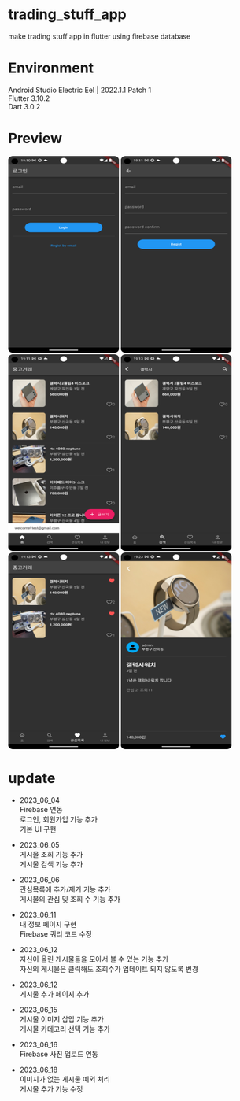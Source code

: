 # trading_stuff_app
make trading stuff app in flutter using firebase database

# Environment
Android Studio Electric Eel | 2022.1.1 Patch 1 <br>
Flutter 3.10.2 <br>
Dart 3.0.2 <br>

# Preview
<p align="left"><img src="shop_app_01.png" width="225" height="400"/>
<img src="shop_app_02.png" width="225" height="400"/>
<img src="shop_app_03.png" width="225" height="400"/>
<img src="shop_app_04.png" width="225" height="400"/>
<img src="shop_app_05.png" width="225" height="400"/>
<img src="shop_app_06.png" width="225" height="400"/></p>

# update
* 2023_06_04 <br>
  Firebase 연동 <br>
  로그인, 회원가입 기능 추가 <br>
  기본 UI 구현 <br>

* 2023_06_05 <br>
  게시물 조회 기능 추가 <br>
  게시물 검색 기능 추가 <br>

* 2023_06_06 <br>
  관심목록에 추가/제거 기능 추가<br>
  게시물의 관심 및 조회 수 기능 추가 <br>

* 2023_06_11 <br>
  내 정보 페이지 구현 <br>
  Firebase 쿼리 코드 수정 <br>

* 2023_06_12 <br>
  자신이 올린 게시물들을 모아서 볼 수 있는 기능 추가<br>
  자신의 게시물은 클릭해도 조회수가 업데이트 되지 않도록 변경

* 2023_06_12 <br>
  게시물 추가 페이지 추가 <br>

* 2023_06_15 <br>
  게시물 이미지 삽입 기능 추가 <br>
  게시물 카테고리 선택 기능 추가 <br>

* 2023_06_16 <br>
  Firebase 사진 업로드 연동 <br>

* 2023_06_18 <br>
  이미지가 없는 게시물 예외 처리 <br>
  게시물 추가 기능 수정